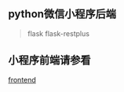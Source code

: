 ## python微信小程序后端
> flask flask-restplus

## 小程序前端请参看
[frontend](https://github.com/hirCodd/BookSharing)

